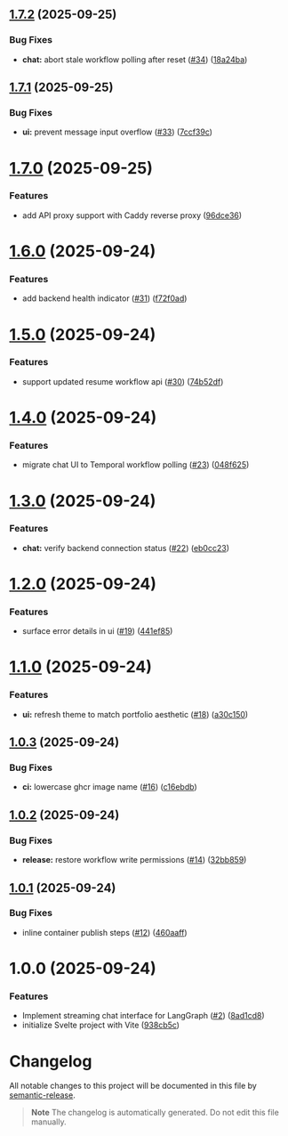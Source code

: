 ## [1.7.2](https://github.com/yamshy/resume-assistant-ui/compare/v1.7.1...v1.7.2) (2025-09-25)


### Bug Fixes

* **chat:** abort stale workflow polling after reset ([#34](https://github.com/yamshy/resume-assistant-ui/issues/34)) ([18a24ba](https://github.com/yamshy/resume-assistant-ui/commit/18a24ba9cc28fb0f174961b2f09fee560ff6cf14))

## [1.7.1](https://github.com/yamshy/resume-assistant-ui/compare/v1.7.0...v1.7.1) (2025-09-25)


### Bug Fixes

* **ui:** prevent message input overflow ([#33](https://github.com/yamshy/resume-assistant-ui/issues/33)) ([7ccf39c](https://github.com/yamshy/resume-assistant-ui/commit/7ccf39c2f3b142e74582875fff4a24f6031e9665))

# [1.7.0](https://github.com/yamshy/resume-assistant-ui/compare/v1.6.0...v1.7.0) (2025-09-25)


### Features

* add API proxy support with Caddy reverse proxy ([96dce36](https://github.com/yamshy/resume-assistant-ui/commit/96dce361e7745a64d61b933cced9c45a2d19dbaf))

# [1.6.0](https://github.com/yamshy/resume-assistant-ui/compare/v1.5.0...v1.6.0) (2025-09-24)


### Features

* add backend health indicator ([#31](https://github.com/yamshy/resume-assistant-ui/issues/31)) ([f72f0ad](https://github.com/yamshy/resume-assistant-ui/commit/f72f0adb7e43ed0c0f9bdcd45180879198bca230))

# [1.5.0](https://github.com/yamshy/resume-assistant-ui/compare/v1.4.0...v1.5.0) (2025-09-24)


### Features

* support updated resume workflow api ([#30](https://github.com/yamshy/resume-assistant-ui/issues/30)) ([74b52df](https://github.com/yamshy/resume-assistant-ui/commit/74b52df5106f8b874f61d3235fa7f4a705900004))

# [1.4.0](https://github.com/yamshy/resume-assistant-ui/compare/v1.3.0...v1.4.0) (2025-09-24)


### Features

* migrate chat UI to Temporal workflow polling ([#23](https://github.com/yamshy/resume-assistant-ui/issues/23)) ([048f625](https://github.com/yamshy/resume-assistant-ui/commit/048f625dc77b64cc9c77a851640e5c5ecee77e85))

# [1.3.0](https://github.com/yamshy/resume-assistant-ui/compare/v1.2.0...v1.3.0) (2025-09-24)


### Features

* **chat:** verify backend connection status ([#22](https://github.com/yamshy/resume-assistant-ui/issues/22)) ([eb0cc23](https://github.com/yamshy/resume-assistant-ui/commit/eb0cc2345c85f39bd2f100164a2328cd795532ce))

# [1.2.0](https://github.com/yamshy/resume-assistant-ui/compare/v1.1.0...v1.2.0) (2025-09-24)


### Features

* surface error details in ui ([#19](https://github.com/yamshy/resume-assistant-ui/issues/19)) ([441ef85](https://github.com/yamshy/resume-assistant-ui/commit/441ef85f00f13f3d90e1f74d1a7e1dc36e9408b2))

# [1.1.0](https://github.com/yamshy/resume-assistant-ui/compare/v1.0.3...v1.1.0) (2025-09-24)


### Features

* **ui:** refresh theme to match portfolio aesthetic ([#18](https://github.com/yamshy/resume-assistant-ui/issues/18)) ([a30c150](https://github.com/yamshy/resume-assistant-ui/commit/a30c150ef7e1f0e4d086fdfa933b1fe6ff62c283))

## [1.0.3](https://github.com/yamshy/resume-assistant-ui/compare/v1.0.2...v1.0.3) (2025-09-24)


### Bug Fixes

* **ci:** lowercase ghcr image name ([#16](https://github.com/yamshy/resume-assistant-ui/issues/16)) ([c16ebdb](https://github.com/yamshy/resume-assistant-ui/commit/c16ebdb1a88cdefb0a70caaa0b75ddab39962856))

## [1.0.2](https://github.com/yamshy/resume-assistant-ui/compare/v1.0.1...v1.0.2) (2025-09-24)


### Bug Fixes

* **release:** restore workflow write permissions ([#14](https://github.com/yamshy/resume-assistant-ui/issues/14)) ([32bb859](https://github.com/yamshy/resume-assistant-ui/commit/32bb8597b1ac7ff868b970bde71ba9a421796ae8))

## [1.0.1](https://github.com/yamshy/resume-assistant-ui/compare/v1.0.0...v1.0.1) (2025-09-24)


### Bug Fixes

*  inline container publish steps ([#12](https://github.com/yamshy/resume-assistant-ui/issues/12)) ([460aaff](https://github.com/yamshy/resume-assistant-ui/commit/460aaffea1f6789a231a070ec8db10803561be18))

# 1.0.0 (2025-09-24)


### Features

* Implement streaming chat interface for LangGraph ([#2](https://github.com/yamshy/resume-assistant-ui/issues/2)) ([8ad1cd8](https://github.com/yamshy/resume-assistant-ui/commit/8ad1cd86677e8c129b7d7348c4b8ee4e2c14f65a))
* initialize Svelte project with Vite ([938cb5c](https://github.com/yamshy/resume-assistant-ui/commit/938cb5c4658d0ea852aa6b51cd254eadbef50f4e))

# Changelog

All notable changes to this project will be documented in this file by [semantic-release](https://github.com/semantic-release/semantic-release).

> **Note**
> The changelog is automatically generated. Do not edit this file manually.
